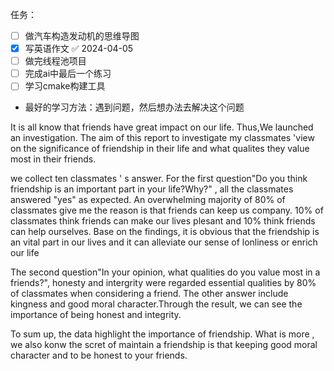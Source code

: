 任务：
- [ ] 做汽车构造发动机的思维导图
- [x] 写英语作文 ✅ 2024-04-05
- [ ] 做完线程池项目
- [ ] 完成ai中最后一个练习
- [ ] 学习cmake构建工具

- 最好的学习方法：遇到问题，然后想办法去解决这个问题


 It is all know that friends have great impact on our life. Thus,We launched an investigation.  The aim of this report to investigate my classmates 'view on the significance of friendship in their life and what qualites they value most in their friends.

we collect ten classmates ' s answer. For the first question"Do you think friendship is an important part in your life?Why?" , all the classmates  answered "yes" as expected.  An overwhelming majority of 80% of classmates give me the reason is that friends can keep us company. 10% of classmates think friends can make our lives plesant and 10% think friends can help ourselves. Base on the findings, it is obvious that the friendship is an vital part in our lives and it can alleviate our sense of lonliness or enrich our life

The second question"In your opinion, what qualities do you value most in a friends?", honesty and intergrity were regarded essential qualities by 80% of classmates when considering a friend. The other answer include kingness and good moral character.Through the result,  we can see the importance of being honest and integrity.

To sum up, the data highlight the importance of friendship. What is more , we also konw  the scret of maintain a friendship is that keeping good moral character and to be honest to your friends.